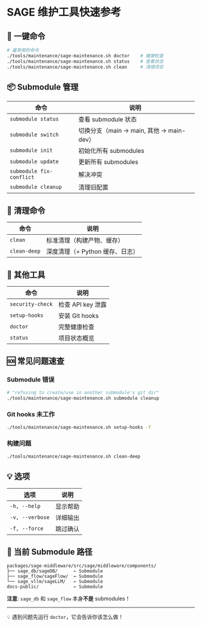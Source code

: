 # SAGE 维护工具快速参考

## 🚀 一键命令

```bash
# 最常用的命令
./tools/maintenance/sage-maintenance.sh doctor    # 健康检查
./tools/maintenance/sage-maintenance.sh status    # 查看状态
./tools/maintenance/sage-maintenance.sh clean     # 清理项目
```

## 📦 Submodule 管理

| 命令 | 说明 |
|------|------|
| `submodule status` | 查看 submodule 状态 |
| `submodule switch` | 切换分支（main → main, 其他 → main-dev） |
| `submodule init` | 初始化所有 submodules |
| `submodule update` | 更新所有 submodules |
| `submodule fix-conflict` | 解决冲突 |
| `submodule cleanup` | 清理旧配置 |

## 🧹 清理命令

| 命令 | 说明 |
|------|------|
| `clean` | 标准清理（构建产物、缓存） |
| `clean-deep` | 深度清理（+ Python 缓存、日志） |

## 🔧 其他工具

| 命令 | 说明 |
|------|------|
| `security-check` | 检查 API key 泄露 |
| `setup-hooks` | 安装 Git hooks |
| `doctor` | 完整健康检查 |
| `status` | 项目状态概览 |

## 🆘 常见问题速查

### Submodule 错误
```bash
# "refusing to create/use in another submodule's git dir"
./tools/maintenance/sage-maintenance.sh submodule cleanup
```

### Git hooks 未工作
```bash
./tools/maintenance/sage-maintenance.sh setup-hooks -f
```

### 构建问题
```bash
./tools/maintenance/sage-maintenance.sh clean-deep
```

## 💡 选项

| 选项 | 说明 |
|------|------|
| `-h, --help` | 显示帮助 |
| `-v, --verbose` | 详细输出 |
| `-f, --force` | 跳过确认 |

## 📍 当前 Submodule 路径

```
packages/sage-middleware/src/sage/middleware/components/
├── sage_db/sageDB/      ← Submodule
├── sage_flow/sageFlow/  ← Submodule
└── sage_vllm/sageLLM/   ← Submodule
docs-public/             ← Submodule
```

**注意**: `sage_db` 和 `sage_flow` 本身**不是** submodules！

---
💡 遇到问题先运行 `doctor`，它会告诉你该怎么做！
